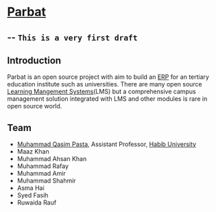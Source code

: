 # [Parbat](https://en.wikipedia.org/wiki/Nanga_Parbat)
--
`This is a very first draft`
--
## Introduction
Parbat is an open source project with aim to build an [ERP](https://en.wikipedia.org/wiki/Enterprise_resource_planning) for an tertiary education institute such as universities. There are many open source [Learning Mangement Systems](https://en.wikipedia.org/wiki/Learning_management_system)(LMS) but a comprehensive campus management solution integrated with LMS and other modules is rare in open source world. 

## Team
- [Muhammad Qasim Pasta](http://qasimpasta.info), Assistant Professor, [Habib University](http://habib.edu.pk)
- Maaz Khan
- Muhammad Ahsan Khan
- Muhammad Rafay
- Muhammad Amir
- Muhammad Shahmir
- Asma Hai
- Syed Fasih
- Ruwaida Rauf



